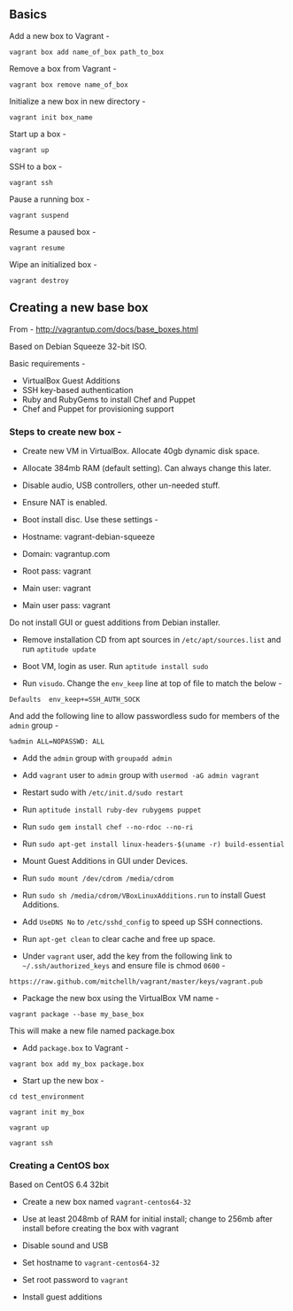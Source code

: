 ## Basics

Add a new box to Vagrant -

`vagrant box add name_of_box path_to_box`

Remove a box from Vagrant -

`vagrant box remove name_of_box`

Initialize a new box in new directory -

`vagrant init box_name`

Start up a box -

`vagrant up`

SSH to a box -

`vagrant ssh`

Pause a running box -

`vagrant suspend`

Resume a paused box -

`vagrant resume`

Wipe an initialized box -

`vagrant destroy`

## Creating a new base box

From - http://vagrantup.com/docs/base_boxes.html

Based on Debian Squeeze 32-bit ISO.

Basic requirements - 

* VirtualBox Guest Additions
* SSH key-based authentication
* Ruby and RubyGems to install Chef and Puppet
* Chef and Puppet for provisioning support

### Steps to create new box -

* Create new VM in VirtualBox. Allocate 40gb dynamic disk space.

* Allocate 384mb RAM (default setting). Can always change this later.

* Disable audio, USB controllers, other un-needed stuff.

* Ensure NAT is enabled.

* Boot install disc. Use these settings -

* Hostname: vagrant-debian-squeeze
* Domain: vagrantup.com
* Root pass: vagrant
* Main user: vagrant
* Main user pass: vagrant

Do not install GUI or guest additions from Debian installer.

* Remove installation CD from apt sources in `/etc/apt/sources.list` and run `aptitude update`

* Boot VM, login as user. Run `aptitude install sudo`

* Run `visudo`. Change the `env_keep` line at top of file to match the below -

`Defaults  env_keep+=SSH_AUTH_SOCK`

And add the following line to allow passwordless sudo for members of the `admin` group - 

`%admin ALL=NOPASSWD: ALL`

* Add the `admin` group with `groupadd admin`

* Add `vagrant` user to `admin` group with `usermod -aG admin vagrant`

* Restart sudo with `/etc/init.d/sudo restart`

* Run `aptitude install ruby-dev rubygems puppet`

* Run `sudo gem install chef --no-rdoc --no-ri`

* Run `sudo apt-get install linux-headers-$(uname -r) build-essential`

* Mount Guest Additions in GUI under Devices.

* Run `sudo mount /dev/cdrom /media/cdrom`

* Run `sudo sh /media/cdrom/VBoxLinuxAdditions.run` to install Guest Additions.

* Add `UseDNS No` to `/etc/sshd_config` to speed up SSH connections.

* Run `apt-get clean` to clear cache and free up space.

* Under `vagrant` user, add the key from the following link to `~/.ssh/authorized_keys` and ensure file is chmod `0600` -

`https://raw.github.com/mitchellh/vagrant/master/keys/vagrant.pub`

* Package the new box using the VirtualBox VM name -

`vagrant package --base my_base_box`

This will make a new file named package.box

* Add `package.box` to Vagrant - 

`vagrant box add my_box package.box`

* Start up the new box -

`cd test_environment`

`vagrant init my_box`

`vagrant up`

`vagrant ssh`

### Creating a CentOS box

Based on CentOS 6.4 32bit

- Create a new box named `vagrant-centos64-32`

- Use at least 2048mb of RAM for initial install; change to 256mb after install before creating the box with vagrant

- Disable sound and USB

- Set hostname to `vagrant-centos64-32`

- Set root password to `vagrant`

- Install guest additions
